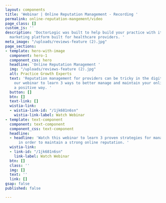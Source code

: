 ```yaml
---
layout: components
title: 'Webinar | Online Reputation Management - Recording '
permalink: online-reputation-mangement/video
page_class: []
custom_js: ''
description: 'DoctorLogic was built to help build your practice with it''s website
  marketing platform built for healthcare providers. '
meta_image: "/uploads/reviews-feature (2).jpg"
page_sections:
- template: hero-with-image
  component: hero-1
  component_css: hero
  headline: 'Online Reputation Management '
  img: "/uploads/reviews-feature (2).jpg"
  alt: Practice Growth Experts
  text: 'Reputation management for providers can be tricky in the digital world. Watch
    our webinar to learn 3 ways to better manage and maintain your online image in
    a positive way. '
  button: []
  btn: []
  text-link: []
  wistia-link:
  - wistia-link-id: "/1jk681n6sn"
    wistia-link-label: Watch Webinar
- template: text-component
  component: text-component
  component_css: text-component
  headline:
  - headline: 'Watch this webinar to learn 3 proven strategies for managing your reviews
      in order to maintain a strong online reputation. '
  wistia-link:
  - link-id: "/1jk681n6sn"
    link-label: Watch Webinar
  btn: []
  class: ''
  img: []
  text: ''
  link: []
gsap: false
published: false

---
```

